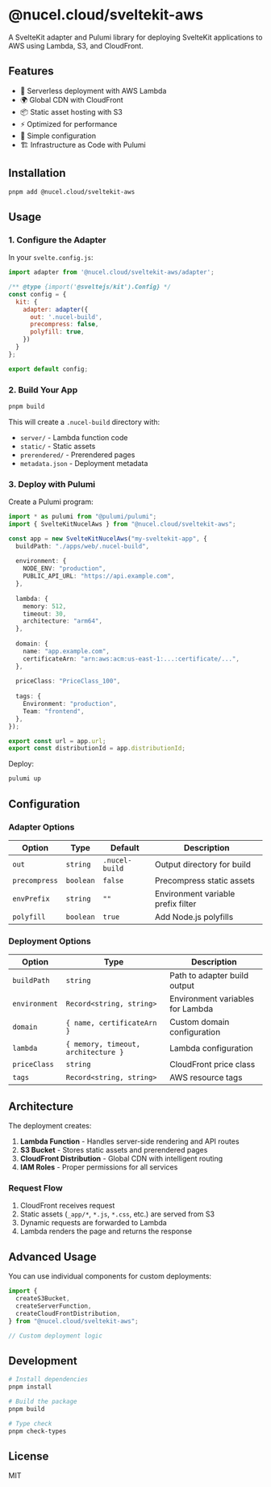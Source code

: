# @nucel.cloud/sveltekit-aws

A SvelteKit adapter and Pulumi library for deploying SvelteKit applications to AWS using Lambda, S3, and CloudFront.

## Features

- 🚀 Serverless deployment with AWS Lambda
- 🌍 Global CDN with CloudFront
- 📦 Static asset hosting with S3
- ⚡ Optimized for performance
- 🔧 Simple configuration
- 🏗️ Infrastructure as Code with Pulumi

## Installation

```bash
pnpm add @nucel.cloud/sveltekit-aws
```

## Usage

### 1. Configure the Adapter

In your `svelte.config.js`:

```javascript
import adapter from '@nucel.cloud/sveltekit-aws/adapter';

/** @type {import('@sveltejs/kit').Config} */
const config = {
  kit: {
    adapter: adapter({
      out: '.nucel-build',
      precompress: false,
      polyfill: true,
    })
  }
};

export default config;
```

### 2. Build Your App

```bash
pnpm build
```

This will create a `.nucel-build` directory with:
- `server/` - Lambda function code
- `static/` - Static assets
- `prerendered/` - Prerendered pages
- `metadata.json` - Deployment metadata

### 3. Deploy with Pulumi

Create a Pulumi program:

```typescript
import * as pulumi from "@pulumi/pulumi";
import { SvelteKitNucelAws } from "@nucel.cloud/sveltekit-aws";

const app = new SvelteKitNucelAws("my-sveltekit-app", {
  buildPath: "./apps/web/.nucel-build",
  
  environment: {
    NODE_ENV: "production",
    PUBLIC_API_URL: "https://api.example.com",
  },
  
  lambda: {
    memory: 512,
    timeout: 30,
    architecture: "arm64",
  },
  
  domain: {
    name: "app.example.com",
    certificateArn: "arn:aws:acm:us-east-1:...:certificate/...",
  },
  
  priceClass: "PriceClass_100",
  
  tags: {
    Environment: "production",
    Team: "frontend",
  },
});

export const url = app.url;
export const distributionId = app.distributionId;
```

Deploy:

```bash
pulumi up
```

## Configuration

### Adapter Options

| Option | Type | Default | Description |
|--------|------|---------|-------------|
| `out` | `string` | `.nucel-build` | Output directory for build |
| `precompress` | `boolean` | `false` | Precompress static assets |
| `envPrefix` | `string` | `""` | Environment variable prefix filter |
| `polyfill` | `boolean` | `true` | Add Node.js polyfills |

### Deployment Options

| Option | Type | Description |
|--------|------|-------------|
| `buildPath` | `string` | Path to adapter build output |
| `environment` | `Record<string, string>` | Environment variables for Lambda |
| `domain` | `{ name, certificateArn }` | Custom domain configuration |
| `lambda` | `{ memory, timeout, architecture }` | Lambda configuration |
| `priceClass` | `string` | CloudFront price class |
| `tags` | `Record<string, string>` | AWS resource tags |

## Architecture

The deployment creates:

1. **Lambda Function** - Handles server-side rendering and API routes
2. **S3 Bucket** - Stores static assets and prerendered pages
3. **CloudFront Distribution** - Global CDN with intelligent routing
4. **IAM Roles** - Proper permissions for all services

### Request Flow

1. CloudFront receives request
2. Static assets (`_app/*`, `*.js`, `*.css`, etc.) are served from S3
3. Dynamic requests are forwarded to Lambda
4. Lambda renders the page and returns the response

## Advanced Usage

You can use individual components for custom deployments:

```typescript
import {
  createS3Bucket,
  createServerFunction,
  createCloudFrontDistribution,
} from "@nucel.cloud/sveltekit-aws";

// Custom deployment logic
```

## Development

```bash
# Install dependencies
pnpm install

# Build the package
pnpm build

# Type check
pnpm check-types
```

## License

MIT